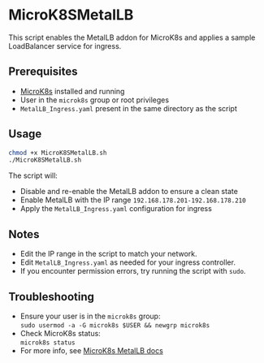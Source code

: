 # MicroK8SMetalLB

This script enables the MetalLB addon for MicroK8s and applies a sample LoadBalancer service for ingress.

## Prerequisites

- [MicroK8s](https://microk8s.io/) installed and running
- User in the `microk8s` group or root privileges
- `MetalLB_Ingress.yaml` present in the same directory as the script

## Usage

```bash
chmod +x MicroK8SMetalLB.sh
./MicroK8SMetalLB.sh
```

The script will:
- Disable and re-enable the MetalLB addon to ensure a clean state
- Enable MetalLB with the IP range `192.168.178.201-192.168.178.210`
- Apply the `MetalLB_Ingress.yaml` configuration for ingress

## Notes

- Edit the IP range in the script to match your network.
- Edit `MetalLB_Ingress.yaml` as needed for your ingress controller.
- If you encounter permission errors, try running the script with `sudo`.

## Troubleshooting

- Ensure your user is in the `microk8s` group:  
  `sudo usermod -a -G microk8s $USER && newgrp microk8s`
- Check MicroK8s status:  
  `microk8s status`
- For more info, see [MicroK8s MetalLB docs](https://microk8s.io/docs/addon-metallb)
